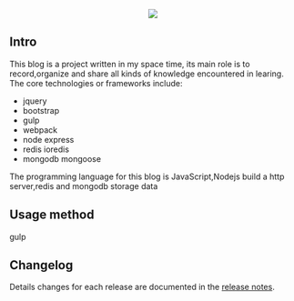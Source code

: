 <p align="center"><a href="http://www.51linwei.top/" target="_blank"><img src="http://www.51linwei.top/img/logo.png"></a></p>

## Intro

This blog is a project written in my space time, its main role is to record,organize and share all kinds of knowledge encountered in learing. The core technologies or frameworks include:

- jquery
- bootstrap
- gulp
- webpack
- node express
- redis ioredis
- mongodb mongoose

The programming language for this blog is JavaScript,Nodejs build a http server,redis and mongodb storage data

## Usage method
gulp

## Changelog

Details changes for each release are documented in the [release notes](https://github.com/zhulinwei/blog/releases).